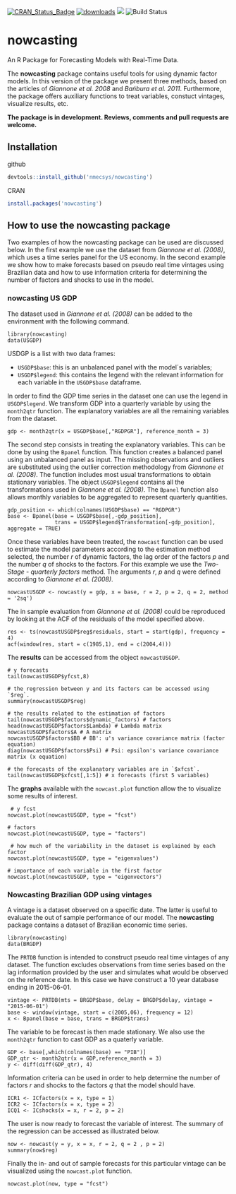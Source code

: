 
[![CRAN_Status_Badge](http://www.r-pkg.org/badges/version/nowcasting)](https://CRAN.R-project.org/package=nowcasting) 
[![downloads](http://cranlogs.r-pkg.org/badges/grand-total/nowcasting)](https://cran.rstudio.com/web/packages/nowcasting/index.html) 
![](http://cranlogs.r-pkg.org/badges/last-week/nowcasting?color=green)
![Build Status](https://ci.appveyor.com/api/projects/status/github/guilbran/nowcast?branch=master&svg=true)

# nowcasting
An R Package for Forecasting Models with Real-Time Data.

The **nowcasting** package contains useful tools for using dynamic factor models. In this version of the package we present three methods, based on the articles of *Giannone et al. 2008* and *Bańbura et al. 2011*. Furthermore, the package offers auxiliary functions to treat variables, constuct vintages, visualize results, etc.


**The package is in development. Reviews, comments and pull requests are welcome.**


## Installation

github
```R
devtools::install_github('nmecsys/nowcasting')
```
CRAN
```R
install.packages('nowcasting')
```

## How to use the nowcasting package

Two examples of how the nowcasting package can be used are discussed below. In the first example we use the dataset from *Giannone et al. (2008)*, which uses a time series panel for the US economy. In the second example we show how to make forecasts based on pseudo real time vintages using Brazilian data and how to use information criteria for determining the number of factors and shocks to use in the model.

### nowcasting US GDP

The dataset used in *Giannone et al. (2008)* can be added to the environment with the following command.

```{r warning=FALSE}
library(nowcasting)
data(USGDP)
```

USDGP is a list with two data frames:

* `USGDP$base`: this is an unbalanced panel with the model´s variables;
* `USGDP$legend`: this contains the legend with the relevant information for each variable in the `USGDP$base` dataframe.

In order to find the GDP time series in the dataset one can use the legend in `USGDP$legend`. We transform GDP into a quarterly variable by using the `month2qtr` function. The explanatory variables are all the remaining variables from the dataset.

```{r warning=FALSE}
gdp <- month2qtr(x = USGDP$base[,"RGDPGR"], reference_month = 3)
```

The second step consists in treating the explanatory variables. This can be done by using the `Bpanel` function. This function creates a balanced panel using an unbalanced panel as input. The missing observations and outliers are substituted using the outlier correction methodology from *Giannone et al. (2008)*. The function includes most usual transformations to obtain stationary variables. The object `USGDP$legend` contains all the transformations used in *Giannone et al. (2008)*. The `Bpanel` function also allows monthly variables to be aggregated to represent quarterly quantities.

```{r warning=FALSE}
gdp_position <- which(colnames(USGDP$base) == "RGDPGR")
base <- Bpanel(base = USGDP$base[,-gdp_position], 
               trans = USGDP$legend$Transformation[-gdp_position], aggregate = TRUE)
```
Once these variables have been treated, the `nowcast` function can be used to estimate the model parameters according to the estimation method selected, the number *r* of dynamic factors, the lag order of the factors *p* and the number *q* of shocks to the factors. For this example we use the *Two-Stage - quarterly factors* method. The arguments *r*, *p* and *q* were defined according to *Giannone et al. (2008)*.

```{r warning=FALSE}
nowcastUSGDP <- nowcast(y = gdp, x = base, r = 2, p = 2, q = 2, method = '2sq')
```
The in sample evaluation from *Giannone et al. (2008)* could be reproduced by looking at the ACF of the residuals of the model specified above.

```{r warning=FALSE}
res <- ts(nowcastUSGDP$reg$residuals, start = start(gdp), frequency = 4)
acf(window(res, start = c(1985,1), end = c(2004,4)))
```
The **results** can be accessed from the object `nowcastUSGDP`.

```{r warning=FALSE}
# y forecasts
tail(nowcastUSGDP$yfcst,8)

# the regression between y and its factors can be accessed using `$reg`.
summary(nowcastUSGDP$reg)

# the results related to the estimation of factors 
tail(nowcastUSGDP$factors$dynamic_factors) # factors
head(nowcastUSGDP$factors$Lambda) # Lambda matrix
nowcastUSGDP$factors$A # A matrix
nowcastUSGDP$factors$BB # BB': u's variance covariance matrix (factor equation)
diag(nowcastUSGDP$factors$Psi) # Psi: epsilon's variance covariance matrix (x equation)

# the forecasts of the explanatory variables are in `$xfcst`.
tail(nowcastUSGDP$xfcst[,1:5]) # x forecasts (first 5 variables)
```

The **graphs** available with the `nowcast.plot` function allow the to visualize some results of interest.

```{r warning=FALSE}
 # y fcst
nowcast.plot(nowcastUSGDP, type = "fcst")

# factors
nowcast.plot(nowcastUSGDP, type = "factors") 

 # how much of the variability in the dataset is explained by each factor 
nowcast.plot(nowcastUSGDP, type = "eigenvalues")

# importance of each variable in the first factor
nowcast.plot(nowcastUSGDP, type = "eigenvectors") 
```

### Nowcasting Brazilian GDP using vintages

A vintage is a dataset observed on a specific date. The latter is useful to evaluate the out of sample performance of our model. The **nowcasting** package contains a dataset of Brazilian economic time series.

```{r warning=FALSE}
library(nowcasting)
data(BRGDP)
```

The `PRTDB` function is intended to construct pseudo real time vintages of any dataset. The function excludes observations from time series based on the lag information provided by the user and simulates what would be observed on the reference date. In this case we have construct a 10 year database ending in 2015-06-01.

```{r warning=FALSE}
vintage <- PRTDB(mts = BRGDP$base, delay = BRGDP$delay, vintage = "2015-06-01")
base <- window(vintage, start = c(2005,06), frequency = 12)
x <- Bpanel(base = base, trans = BRGDP$trans)
```

The variable to be forecast is then made stationary. We also use the `month2qtr` function to cast GDP as a quaterly variable.

```{r warning=FALSE}
GDP <- base[,which(colnames(base) == "PIB")]
GDP_qtr <- month2qtr(x = GDP,reference_month = 3)
y <- diff(diff(GDP_qtr), 4)
```
Information criteria can be used in order to help determine the number of factors *r* and shocks to the factors *q* that the model should have. 

```{r warning=FALSE}
ICR1 <- ICfactors(x = x, type = 1)
ICR2 <- ICfactors(x = x, type = 2)
ICQ1 <- ICshocks(x = x, r = 2, p = 2)
```
The user is now ready to forecast the variable of interest. The summary of the regression can be accessed as illustrated below.

```{r warning=FALSE}
now <- nowcast(y = y, x = x, r = 2, q = 2 , p = 2)
summary(now$reg)
```
Finally the in- and out of sample forecasts for this particular vintage can be visualized using the `nowcast.plot` function.

```{r warning=FALSE}
nowcast.plot(now, type = "fcst")
```



